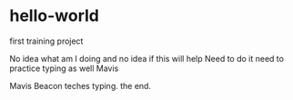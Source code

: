 # hello-world
first training project

No idea what am I doing and no idea if this will help
Need to  do it 
need to practice  typing as well
Mavis 
 
Mavis Beacon teches typing.
the end.
